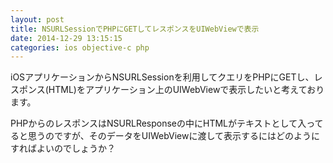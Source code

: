 ```yaml
---
layout: post
title: NSURLSessionでPHPにGETしてレスポンスをUIWebViewで表示
date: 2014-12-29 13:15:15
categories: ios objective-c php
---
```

<p>iOSアプリケーションからNSURLSessionを利用してクエリをPHPにGETし、レスポンス(HTML)をアプリケーション上のUIWebViewで表示したいと考えております。</p>

<p>PHPからのレスポンスはNSURLResponseの中にHTMLがテキストとして入ってると思うのですが、そのデータをUIWebViewに渡して表示するにはどのようにすればよいのでしょうか？</p>
